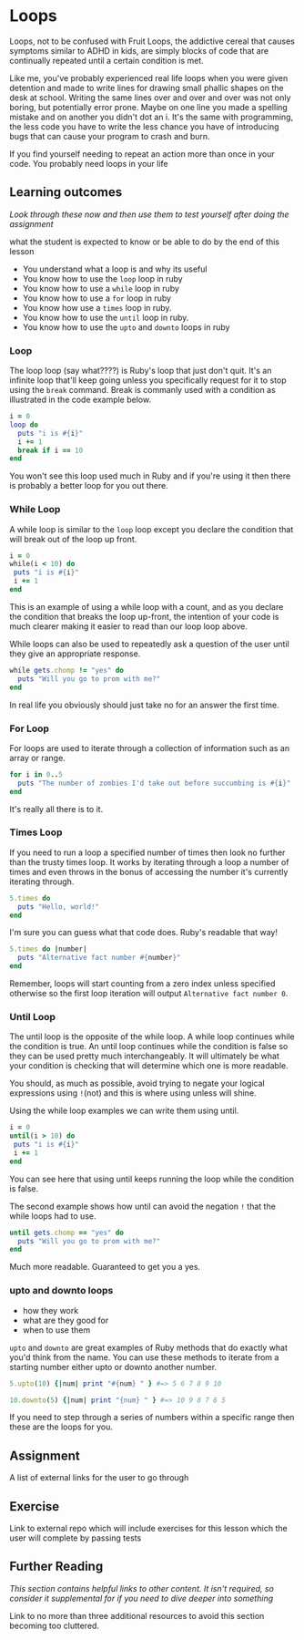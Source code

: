 # Loops

Loops, not to be confused with Fruit Loops, the addictive cereal that causes symptoms similar to ADHD in kids, are simply blocks of code that are continually repeated until a certain condition is met.

Like me, you've probably experienced real life loops when you were given detention and made to write lines for drawing small phallic shapes on the desk at school. Writing the same lines over and over and over was not only boring, but potentially error prone. Maybe on one line you made a spelling mistake and on another you didn't dot an i. It's the same with programming, the less code you have to write the less chance you have of introducing bugs that can cause your program to crash and burn.

If you find yourself needing to repeat an action more than once in your code. You probably need loops in your life

## Learning outcomes
*Look through these now and then use them to test yourself after doing the assignment*

what the student is expected to know or be able to do by the end of this lesson

* You understand what a loop is and why its useful
* You know how to use the `loop` loop in ruby
* You know how to use a `while` loop in ruby
* You know how to use a `for` loop in ruby
* You know how use a `times` loop in ruby.
* You know how to use the `until` loop in ruby.
* You know how to use the `upto` and `downto` loops in ruby

### Loop
The loop loop (say what????) is Ruby's loop that just don't quit. It's an infinite loop that'll keep going unless you specifically request for it to stop using the `break` command. Break is commanly used with a condition as illustrated in the code example below.

```ruby
i = 0
loop do
  puts "i is #{i}"
  i += 1
  break if i == 10
end
```

You won't see this loop used much in Ruby and if you're using it then there is probably a better loop for you out there.

### While Loop

A while loop is similar to the `loop` loop except you declare the condition that will break out of the loop up front.

```ruby
i = 0
while(i < 10) do
 puts "i is #{i}"
 i += 1
end
```
This is an example of using a while loop with a count, and as you declare the condition that breaks the loop up-front, the intention of your code is much clearer making it easier to read than our loop loop above.

While loops can also be used to repeatedly ask a question of the user until they give an appropriate response.

```ruby
while gets.chomp != "yes" do
  puts "Will you go to prom with me?"
end
```
In real life you obviously should just take no for an answer the first time.


### For Loop

For loops are used to iterate through a collection of information such as an array or range.

```ruby
for i in 0..5
  puts "The number of zombies I'd take out before succumbing is #{i}"
end
```
It's really all there is to it.

### Times Loop
If you need to run a loop a specified number of times then look no further than the trusty times loop. It works by iterating through a loop a number of times and even throws in the bonus of accessing the number it's currently iterating through.

```ruby
5.times do
  puts "Hello, world!"
end
```
I'm sure you can guess what that code does. Ruby's readable that way!

```ruby
5.times do |number|
  puts "Alternative fact number #{number}"
end
```
Remember, loops will start counting from a zero index unless specified otherwise so the first loop iteration will output `Alternative fact number 0`.

### Until Loop
The until loop is the opposite of the while loop. A while loop continues while the condition is true. An until loop continues while the condition is false so they can be used pretty much interchangeably. It will ultimately be what your condition is checking that will determine which one is more readable.

You should, as much as possible, avoid trying to negate your logical expressions using `!`(not) and this is where using unless will shine.

Using the while loop examples we can write them using until.


```ruby
i = 0
until(i > 10) do
 puts "i is #{i}"
 i += 1
end
```
You can see here that using until keeps running the loop while the condition is false.

The second example shows how until can avoid the negation `!` that the while loops had to use.

```ruby
until gets.chomp == "yes" do
  puts "Will you go to prom with me?"
end
```
Much more readable. Guaranteed to get you a yes.

### upto and downto loops
* how they work
* what are they good for
* when to use them

`upto` and `downto` are great examples of Ruby methods that do exactly what you'd think from the name. You can use these methods to iterate from a starting number either upto or downto another number.

```ruby
5.upto(10) {|num| print "#{num} " } #=> 5 6 7 8 9 10

10.downto(5) {|num| print "{num} " } #=> 10 9 8 7 6 5
```

If you need to step through a series of numbers within a specific range then these are the loops for you.

## Assignment
A list of external links for the user to go through

## Exercise
Link to external repo which will include exercises for this lesson which the user will complete by passing tests

## Further Reading
*This section contains helpful links to other content. It isn't required, so consider it supplemental for if you need to dive deeper into something*

Link to no more than three additional resources to avoid this section becoming too cluttered.
